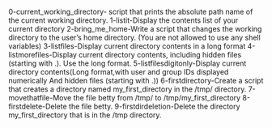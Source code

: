 0-current_working_directory- script that prints the absolute path name of the current working directory.
1-listit-Display the contents list of your current directory
2-bring_me_home-Write a script that changes the working directory to the user’s home directory. (You are not allowed to use any shell variables)
3-listfiles-Display current directory contents in a long format
4-listmorefiles-Display current directory contents, including hidden files (starting with .). Use the long format.
5-listfilesdigitonly-Display current directory contents(Long format,with user and group IDs displayed numerically And hidden files (starting with .))
6-firstdirectory-Create a script that creates a directory named my_first_directory in the /tmp/ directory.
7-movethatfile-Move the file betty from /tmp/ to /tmp/my_first_directory
8-firstdelete-Delete the file betty.
9-firstdirdeletion-Delete the directory my_first_directory that is in the /tmp directory.
